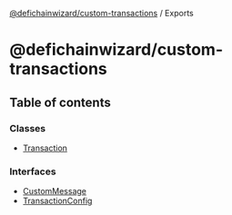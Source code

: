 [@defichainwizard/custom-transactions](README.md) / Exports

# @defichainwizard/custom-transactions

## Table of contents

### Classes

- [Transaction](classes/Transaction.md)

### Interfaces

- [CustomMessage](interfaces/CustomMessage.md)
- [TransactionConfig](interfaces/TransactionConfig.md)
